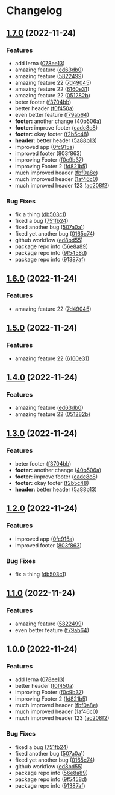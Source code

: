 # Changelog

## [1.7.0](https://github.com/uschtwill/mono-release-please/compare/mono-release-please-v1.6.0...mono-release-please-v1.7.0) (2022-11-24)


### Features

* add lerna ([078ee13](https://github.com/uschtwill/mono-release-please/commit/078ee13a552ff11e34261c47c92c126d4275d406))
* amazing feature ([ed63db0](https://github.com/uschtwill/mono-release-please/commit/ed63db0eb5ae200f1c1ff3592a0df1746a060e68))
* amazing feature ([5822499](https://github.com/uschtwill/mono-release-please/commit/58224991e35b62c8e1110afa5048233d9af45998))
* amazing feature 22 ([7d49045](https://github.com/uschtwill/mono-release-please/commit/7d49045e3a72c5ba5b0407b330d9b8caf3edee9d))
* amazing feature 22 ([6160e31](https://github.com/uschtwill/mono-release-please/commit/6160e31fcdb758afb9abe107aa3d3b7675d81540))
* amazing feature 22 ([051282b](https://github.com/uschtwill/mono-release-please/commit/051282baecbc4cfd4e3636d973dce35f10679b64))
* beter footer ([f3704bb](https://github.com/uschtwill/mono-release-please/commit/f3704bb0ab0a422ac8d5afe8217d3c94bc27d222))
* better header ([f0f450a](https://github.com/uschtwill/mono-release-please/commit/f0f450a38e18964cbbeb9d1cfa8d420be3a91be6))
* even better feature ([f79ab64](https://github.com/uschtwill/mono-release-please/commit/f79ab64b8e369fefb37c2c607ca8621c344ff20f))
* **footer:** another change ([40b506a](https://github.com/uschtwill/mono-release-please/commit/40b506ac3dc1b279601c4741b2cd943978f05716))
* **footer:** improve footer ([cadc8c8](https://github.com/uschtwill/mono-release-please/commit/cadc8c8286c8110d47ef96ae318a050fe1fda43f))
* **footer:** okay footer ([f2b5c48](https://github.com/uschtwill/mono-release-please/commit/f2b5c48e1945fe3f3483302201ee4c8a7ecef65c))
* **header:** better header ([5a88b13](https://github.com/uschtwill/mono-release-please/commit/5a88b1327545b31f20dd5218ec5922fd0a663dbb))
* improved app ([0fc915a](https://github.com/uschtwill/mono-release-please/commit/0fc915ad1cbb10307df3d2f36dd0515a07c89b48))
* improved footer ([803f863](https://github.com/uschtwill/mono-release-please/commit/803f863705175904f973a51a9198545fddd94d57))
* improving Footer ([f0c9b37](https://github.com/uschtwill/mono-release-please/commit/f0c9b3709a12ed60d107086a7e59c01a37250313))
* improving Footer 2 ([fd821b5](https://github.com/uschtwill/mono-release-please/commit/fd821b5a54463205b83c5654ba8cc12d2591eb8c))
* much improved header ([fbf0a8e](https://github.com/uschtwill/mono-release-please/commit/fbf0a8e4c510d9304b5b05862c232fd20d7691b5))
* much improved header ([1af46c0](https://github.com/uschtwill/mono-release-please/commit/1af46c0761aadbe0acbffcf4821c7a07764a7e1e))
* much improved header 123 ([ac208f2](https://github.com/uschtwill/mono-release-please/commit/ac208f27298af0e72f61830b826464a2e8faf624))


### Bug Fixes

* fix a thing ([db503c1](https://github.com/uschtwill/mono-release-please/commit/db503c101dae73ff7b9efb4ddf5e9876eb7adba6))
* fixed a bug ([751fb24](https://github.com/uschtwill/mono-release-please/commit/751fb24e5bb0300091564f0ff3b37bc1de9eb225))
* fixed another bug ([507a0a1](https://github.com/uschtwill/mono-release-please/commit/507a0a1a5551465150ae0183c150c493524cbba8))
* fixed yet another bug ([0165c74](https://github.com/uschtwill/mono-release-please/commit/0165c7406776806777550f2563a5cae0b9cb61f4))
* github workflow ([ed8bd55](https://github.com/uschtwill/mono-release-please/commit/ed8bd55053e98c281810976c800fdf469016b6ff))
* package repo info ([56e8a89](https://github.com/uschtwill/mono-release-please/commit/56e8a89897806514c2ee44574e40a19bc127f785))
* package repo info ([9f5458d](https://github.com/uschtwill/mono-release-please/commit/9f5458d05b5f04f4995515bed618a0dea8f6038b))
* package repo info ([91387af](https://github.com/uschtwill/mono-release-please/commit/91387af7e3c06347f3b1204dcdb98d396ef77534))

## [1.6.0](https://github.com/uschtwill/mono-release-please/compare/v1.5.0...v1.6.0) (2022-11-24)


### Features

* amazing feature 22 ([7d49045](https://github.com/uschtwill/mono-release-please/commit/7d49045e3a72c5ba5b0407b330d9b8caf3edee9d))

## [1.5.0](https://github.com/uschtwill/mono-release-please/compare/v1.4.0...v1.5.0) (2022-11-24)


### Features

* amazing feature 22 ([6160e31](https://github.com/uschtwill/mono-release-please/commit/6160e31fcdb758afb9abe107aa3d3b7675d81540))

## [1.4.0](https://github.com/uschtwill/mono-release-please/compare/v1.3.0...v1.4.0) (2022-11-24)


### Features

* amazing feature ([ed63db0](https://github.com/uschtwill/mono-release-please/commit/ed63db0eb5ae200f1c1ff3592a0df1746a060e68))
* amazing feature 22 ([051282b](https://github.com/uschtwill/mono-release-please/commit/051282baecbc4cfd4e3636d973dce35f10679b64))

## [1.3.0](https://github.com/uschtwill/mono-release-please/compare/v1.2.0...v1.3.0) (2022-11-24)


### Features

* beter footer ([f3704bb](https://github.com/uschtwill/mono-release-please/commit/f3704bb0ab0a422ac8d5afe8217d3c94bc27d222))
* **footer:** another change ([40b506a](https://github.com/uschtwill/mono-release-please/commit/40b506ac3dc1b279601c4741b2cd943978f05716))
* **footer:** improve footer ([cadc8c8](https://github.com/uschtwill/mono-release-please/commit/cadc8c8286c8110d47ef96ae318a050fe1fda43f))
* **footer:** okay footer ([f2b5c48](https://github.com/uschtwill/mono-release-please/commit/f2b5c48e1945fe3f3483302201ee4c8a7ecef65c))
* **header:** better header ([5a88b13](https://github.com/uschtwill/mono-release-please/commit/5a88b1327545b31f20dd5218ec5922fd0a663dbb))

## [1.2.0](https://github.com/uschtwill/mono-release-please/compare/v1.1.0...v1.2.0) (2022-11-24)


### Features

* improved app ([0fc915a](https://github.com/uschtwill/mono-release-please/commit/0fc915ad1cbb10307df3d2f36dd0515a07c89b48))
* improved footer ([803f863](https://github.com/uschtwill/mono-release-please/commit/803f863705175904f973a51a9198545fddd94d57))


### Bug Fixes

* fix a thing ([db503c1](https://github.com/uschtwill/mono-release-please/commit/db503c101dae73ff7b9efb4ddf5e9876eb7adba6))

## [1.1.0](https://github.com/uschtwill/mono-release-please/compare/v1.0.0...v1.1.0) (2022-11-24)


### Features

* amazing feature ([5822499](https://github.com/uschtwill/mono-release-please/commit/58224991e35b62c8e1110afa5048233d9af45998))
* even better feature ([f79ab64](https://github.com/uschtwill/mono-release-please/commit/f79ab64b8e369fefb37c2c607ca8621c344ff20f))

## 1.0.0 (2022-11-24)


### Features

* add lerna ([078ee13](https://github.com/uschtwill/mono-release-please/commit/078ee13a552ff11e34261c47c92c126d4275d406))
* better header ([f0f450a](https://github.com/uschtwill/mono-release-please/commit/f0f450a38e18964cbbeb9d1cfa8d420be3a91be6))
* improving Footer ([f0c9b37](https://github.com/uschtwill/mono-release-please/commit/f0c9b3709a12ed60d107086a7e59c01a37250313))
* improving Footer 2 ([fd821b5](https://github.com/uschtwill/mono-release-please/commit/fd821b5a54463205b83c5654ba8cc12d2591eb8c))
* much improved header ([fbf0a8e](https://github.com/uschtwill/mono-release-please/commit/fbf0a8e4c510d9304b5b05862c232fd20d7691b5))
* much improved header ([1af46c0](https://github.com/uschtwill/mono-release-please/commit/1af46c0761aadbe0acbffcf4821c7a07764a7e1e))
* much improved header 123 ([ac208f2](https://github.com/uschtwill/mono-release-please/commit/ac208f27298af0e72f61830b826464a2e8faf624))


### Bug Fixes

* fixed a bug ([751fb24](https://github.com/uschtwill/mono-release-please/commit/751fb24e5bb0300091564f0ff3b37bc1de9eb225))
* fixed another bug ([507a0a1](https://github.com/uschtwill/mono-release-please/commit/507a0a1a5551465150ae0183c150c493524cbba8))
* fixed yet another bug ([0165c74](https://github.com/uschtwill/mono-release-please/commit/0165c7406776806777550f2563a5cae0b9cb61f4))
* github workflow ([ed8bd55](https://github.com/uschtwill/mono-release-please/commit/ed8bd55053e98c281810976c800fdf469016b6ff))
* package repo info ([56e8a89](https://github.com/uschtwill/mono-release-please/commit/56e8a89897806514c2ee44574e40a19bc127f785))
* package repo info ([9f5458d](https://github.com/uschtwill/mono-release-please/commit/9f5458d05b5f04f4995515bed618a0dea8f6038b))
* package repo info ([91387af](https://github.com/uschtwill/mono-release-please/commit/91387af7e3c06347f3b1204dcdb98d396ef77534))
